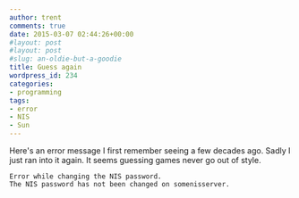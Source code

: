 ```yaml
---
author: trent
comments: true
date: 2015-03-07 02:44:26+00:00
#layout: post
#layout: post
#slug: an-oldie-but-a-goodie
title: Guess again
wordpress_id: 234
categories:
- programming
tags:
- error
- NIS
- Sun
---
```


Here's an error message I first remember seeing a few decades ago.  Sadly I just ran into it again.  It seems guessing games never go out of style.

```
Error while changing the NIS password.
The NIS password has not been changed on somenisserver.
```
